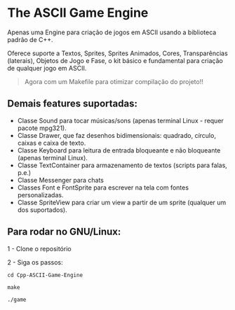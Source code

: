 # The ASCII Game Engine
Apenas uma Engine para criação de jogos em ASCII usando a biblioteca padrão de C++.

Oferece suporte a Textos, Sprites, Sprites Animados, Cores, Transparências (laterais), Objetos de Jogo e Fase, o kit básico e fundamental para criação de qualquer jogo em ASCII. 

>Agora com um Makefile para otimizar compilação do projeto!!

## Demais features suportadas: 
 - Classe Sound para tocar músicas/sons (apenas terminal Linux - requer pacote mpg321).
 - Classe Drawer, que faz desenhos bidimensionais: quadrado, círculo, caixas e caixa de texto.
 - Classe Keyboard para leitura de entrada bloqueante e não bloqueante (apenas terminal Linux).
 - Classe TextContainer para armazenamento de textos (scripts para falas, p.e.)
 - Classe Messenger para chats
 - Classes Font e FontSprite para escrever na tela com fontes personalizadas.
 - Classe SpriteView para criar um view a partir de um sprite (qualquer um dos suportados).

## Para rodar no GNU/Linux:
1 - Clone o repositório

2 - Siga os passos:
```shell
cd Cpp-ASCII-Game-Engine
```
```shell
make
```
```shell
./game
```

